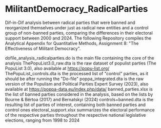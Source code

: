 # MilitantDemocracy_RadicalParties
Dif-in-Dif analysis between radical parties that were banned and reorganized themselves under just as radical new entities and a control group of non-banned parties, comparing the differences in their electoral support between 2000 and 2024.
The following Repository compiles the Analytical Appendix for Quantitative Methods, Assignment 8:  "The Effectiveness of Militant Democracy".
  
  dofile_analysis_radicalparties.do is the main file containing the core of the analysis
  ThePopuList3.0_raw.dta is the raw dataset of populist parties (The PopuList 3.0), also available at https://popu-list.org/
  ThePopuList_controls.dta is the processed list of "control" parties, as it should be after running the "Do-file"
  poppa_integrated.dta is the raw version of the Populism and Political Parties Expert Survey (2023), also available at https://poppa-data.eu/index.php/data/
  banned_parties.xlsx is the list of banned parties considered in the analysis, based on the lists by Bourne & Bértoa (2017) and Bernatskyi (2024)
  controls+banned.dta is the resulting list of parties of interest, containing both banned parties and control ones
  electoral_support.xlsx summarizes the electoral performance of the respective parties throughout the respective national legislative elections, ranging from 1998 to 2024

